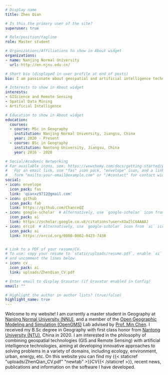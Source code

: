 ```yaml
---
# Display name
title: Zhen Qian

# Is this the primary user of the site?
superuser: true

# Role/position/tagline
role: Master student

# Organizations/Affiliations to show in About widget
organizations:
- name: Nanjing Normal University
  url: http://en.njnu.edu.cn/

# Short bio (displayed in user profile at end of posts)
bio: I am passionate about geospatial and artificial intelligence technologies and aim to use them to solve various interdisciplinary problems.

# Interests to show in About widget
interests:
- GIScience and Remote Sensing
- Spatial Data Mining
- Artificial Intelligence

# Education to show in About widget
education:
  courses:
  - course: MSc in Geography
    institution: Nanjing Normal University, Jiangsu, China
    year: 2020 - Present
  - course: BSc in Geography
    institution: Nantong University, Jiangsu, China
    year: 2016 - 2020

# Social/Academic Networking
# For available icons, see: https://wowchemy.com/docs/getting-started/page-builder/#icons
#   For an email link, use "fas" icon pack, "envelope" icon, and a link in the
#   form "mailto:your-email@example.com" or "/#contact" for contact widget.
social:
- icon: envelope
  icon_pack: fas
  link: 'qianxz9712@gmail.com'
- icon: github
  icon_pack: fab
  link: https://github.com/ChanceQZ
- icon: google-scholar  # Alternatively, use `google-scholar` icon from `ai` icon pack
  icon_pack: ai
  link: https://scholar.google.co.uk/citations?user=X1w2lCUAAAAJ
- icon: orcid  # Alternatively, use `google-scholar` icon from `ai` icon pack
  icon_pack: ai
  link: https://orcid.org/0000-0002-0423-7430


# Link to a PDF of your resume/CV.
# To use: copy your resume to `static/uploads/resume.pdf`, enable `ai` icons in `params.toml`, 
# and uncomment the lines below.
- icon: cv
  icon_pack: ai
  link: uploads/ZhenQian_CV.pdf

# Enter email to display Gravatar (if Gravatar enabled in Config)
email: ""

# Highlight the author in author lists? (true/false)
highlight_name: true
---
```


Welcome to my website! I am currently a master student in Geography at [Nanjing Normal University (NNU)](http://en.njnu.edu.cn/), and a member of the [Open Geographic Modeling and Simulation (OpenGMS)](https://geomodeling.njnu.edu.cn/) Lab advised by [Prof. Min Chen](http://schools.njnu.edu.cn/geog/person/min-chen). I received my B.Sc degree in Geography with first class honor from [Nantong University (NTU)](https://en.ntu.edu.cn/), China in 2020. I am interested in the philosophy of combining geospatial technologies (GIS and Remote Sensing) with artificial intelligence technologies, aiming at developing innovative approaches to solving problems in a variety of domains, including ecology, environment, urban, energy, etc. On this website you can find my {{< staticref "uploads/ZhenQian_CV.pdf" "newtab" >}}CV{{< /staticref >}}, recent news, publications and information on the software I have developed.

